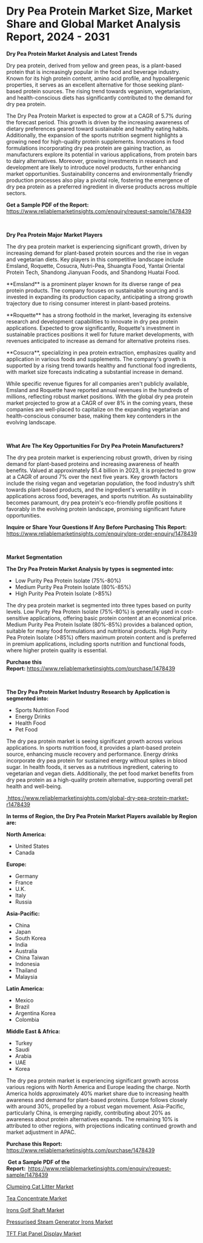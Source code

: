 <p><h1>Dry Pea Protein Market Size, Market Share and Global Market Analysis Report, 2024 - 2031</h1></p><p><strong>Dry Pea Protein Market Analysis and Latest Trends</strong></p>
<p><p>Dry pea protein, derived from yellow and green peas, is a plant-based protein that is increasingly popular in the food and beverage industry. Known for its high protein content, amino acid profile, and hypoallergenic properties, it serves as an excellent alternative for those seeking plant-based protein sources. The rising trend towards veganism, vegetarianism, and health-conscious diets has significantly contributed to the demand for dry pea protein.</p><p>The Dry Pea Protein Market is expected to grow at a CAGR of 5.7% during the forecast period. This growth is driven by the increasing awareness of dietary preferences geared toward sustainable and healthy eating habits. Additionally, the expansion of the sports nutrition segment highlights a growing need for high-quality protein supplements. Innovations in food formulations incorporating dry pea protein are gaining traction, as manufacturers explore its potential in various applications, from protein bars to dairy alternatives. Moreover, growing investments in research and development are likely to introduce novel products, further enhancing market opportunities. Sustainability concerns and environmentally friendly production processes also play a pivotal role, fostering the emergence of dry pea protein as a preferred ingredient in diverse products across multiple sectors.</p></p>
<p><strong>Get a Sample PDF of the Report:&nbsp;</strong> <a href="https://www.reliablemarketinsights.com/enquiry/request-sample/1478439?utm_campaign=2012&utm_medium=2&utm_source=Github&utm_content=ia&utm_term=27122024&utm_id=dry-pea-protein">https://www.reliablemarketinsights.com/enquiry/request-sample/1478439</a></p>
<p>&nbsp;</p>
<p><strong>Dry Pea Protein Major Market Players</strong></p>
<p><p>The dry pea protein market is experiencing significant growth, driven by increasing demand for plant-based protein sources and the rise in vegan and vegetarian diets. Key players in this competitive landscape include Emsland, Roquette, Cosucra, Nutri-Pea, Shuangta Food, Yantai Oriental Protein Tech, Shandong Jianyuan Foods, and Shandong Huatai Food.</p><p>**Emsland** is a prominent player known for its diverse range of pea protein products. The company focuses on sustainable sourcing and is invested in expanding its production capacity, anticipating a strong growth trajectory due to rising consumer interest in plant-based proteins.</p><p>**Roquette** has a strong foothold in the market, leveraging its extensive research and development capabilities to innovate in dry pea protein applications. Expected to grow significantly, Roquette's investment in sustainable practices positions it well for future market developments, with revenues anticipated to increase as demand for alternative proteins rises.</p><p>**Cosucra**, specializing in pea protein extraction, emphasizes quality and application in various foods and supplements. The company's growth is supported by a rising trend towards healthy and functional food ingredients, with market size forecasts indicating a substantial increase in demand.</p><p>While specific revenue figures for all companies aren't publicly available, Emsland and Roquette have reported annual revenues in the hundreds of millions, reflecting robust market positions. With the global dry pea protein market projected to grow at a CAGR of over 8% in the coming years, these companies are well-placed to capitalize on the expanding vegetarian and health-conscious consumer base, making them key contenders in the evolving landscape.</p></p>
<p>&nbsp;</p>
<p><strong>What Are The Key Opportunities For Dry Pea Protein Manufacturers?</strong></p>
<p><p>The dry pea protein market is experiencing robust growth, driven by rising demand for plant-based proteins and increasing awareness of health benefits. Valued at approximately $1.4 billion in 2023, it is projected to grow at a CAGR of around 7% over the next five years. Key growth factors include the rising vegan and vegetarian population, the food industry’s shift towards plant-based products, and the ingredient's versatility in applications across food, beverages, and sports nutrition. As sustainability becomes paramount, dry pea protein's eco-friendly profile positions it favorably in the evolving protein landscape, promising significant future opportunities.</p></p>
<p><strong>Inquire or Share Your Questions If Any Before Purchasing This Report:</strong> <a href="https://www.reliablemarketinsights.com/enquiry/pre-order-enquiry/1478439?utm_campaign=2012&utm_medium=2&utm_source=Github&utm_content=ia&utm_term=27122024&utm_id=dry-pea-protein">https://www.reliablemarketinsights.com/enquiry/pre-order-enquiry/1478439</a></p>
<p>&nbsp;</p>
<p><strong>Market Segmentation</strong></p>
<p><strong>The Dry Pea Protein Market Analysis by types is segmented into:</strong></p>
<p><ul><li>Low Purity Pea Protein Isolate (75%-80%)</li><li>Medium Purity Pea Protein Isolate (80%-85%)</li><li>High Purity Pea Protein Isolate (>85%)</li></ul></p>
<p><p>The dry pea protein market is segmented into three types based on purity levels. Low Purity Pea Protein Isolate (75%-80%) is generally used in cost-sensitive applications, offering basic protein content at an economical price. Medium Purity Pea Protein Isolate (80%-85%) provides a balanced option, suitable for many food formulations and nutritional products. High Purity Pea Protein Isolate (>85%) offers maximum protein content and is preferred in premium applications, including sports nutrition and functional foods, where higher protein quality is essential.</p></p>
<p><strong>Purchase this Report:&nbsp;</strong><a href="https://www.reliablemarketinsights.com/purchase/1478439?utm_campaign=2012&utm_medium=2&utm_source=Github&utm_content=ia&utm_term=27122024&utm_id=dry-pea-protein">https://www.reliablemarketinsights.com/purchase/1478439</a></p>
<p>&nbsp;</p>
<p><strong>The Dry Pea Protein Market Industry Research by Application is segmented into:</strong></p>
<p><ul><li>Sports Nutrition Food</li><li>Energy Drinks</li><li>Health Food</li><li>Pet Food</li></ul></p>
<p><p>The dry pea protein market is seeing significant growth across various applications. In sports nutrition food, it provides a plant-based protein source, enhancing muscle recovery and performance. Energy drinks incorporate dry pea protein for sustained energy without spikes in blood sugar. In health foods, it serves as a nutritious ingredient, catering to vegetarian and vegan diets. Additionally, the pet food market benefits from dry pea protein as a high-quality protein alternative, supporting overall pet health and well-being.</p></p>
<p><a href="https://www.reliablemarketinsights.com/global-dry-pea-protein-market-r1478439?utm_campaign=2012&utm_medium=2&utm_source=Github&utm_content=ia&utm_term=27122024&utm_id=dry-pea-protein">&nbsp;https://www.reliablemarketinsights.com/global-dry-pea-protein-market-r1478439</a></p>
<p><strong>In terms of Region, the Dry Pea Protein Market Players available by Region are:</strong></p>
<p>
    <p> <strong> North America: </strong>
        <ul>
            <li>United States</li>
            <li>Canada</li>
        </ul>
        </p> 
    <p> <strong> Europe: </strong>
        <ul>
            <li>Germany</li>
            <li>France</li>
            <li>U.K.</li>
            <li>Italy</li>
            <li>Russia</li>
        </ul>
        </p> 
    <p> <strong> Asia-Pacific: </strong>
        <ul>
            <li>China</li>
            <li>Japan</li>
            <li>South Korea</li>
            <li>India</li>
            <li>Australia</li>
            <li>China Taiwan</li>
            <li>Indonesia</li>
            <li>Thailand</li>
            <li>Malaysia</li>
        </ul>
        </p> 
    <p> <strong> Latin America: </strong>
        <ul>
            <li>Mexico</li>
            <li>Brazil</li>
            <li>Argentina Korea</li>
            <li>Colombia</li>
        </ul>
        </p> 
    <p> <strong> Middle East & Africa: </strong>
        <ul>
            <li>Turkey</li>
            <li>Saudi</li>
            <li>Arabia</li>
            <li>UAE</li>
            <li>Korea</li>
        </ul>
    </p>
    </p>
<p><p>The dry pea protein market is experiencing significant growth across various regions with North America and Europe leading the charge. North America holds approximately 40% market share due to increasing health awareness and demand for plant-based proteins. Europe follows closely with around 30%, propelled by a robust vegan movement. Asia-Pacific, particularly China, is emerging rapidly, contributing about 20% as awareness about protein alternatives expands. The remaining 10% is attributed to other regions, with projections indicating continued growth and market adjustment in APAC.</p></p>
<p><strong>Purchase this Report: </strong><a href="https://www.reliablemarketinsights.com/purchase/1478439?utm_campaign=2012&utm_medium=2&utm_source=Github&utm_content=ia&utm_term=27122024&utm_id=dry-pea-protein">https://www.reliablemarketinsights.com/purchase/1478439</a></p>
<p>&nbsp;<strong>Get a Sample PDF of the Report:&nbsp;&nbsp;</strong><a href="https://www.reliablemarketinsights.com/enquiry/request-sample/1478439?utm_campaign=2012&utm_medium=2&utm_source=Github&utm_content=ia&utm_term=27122024&utm_id=dry-pea-protein">https://www.reliablemarketinsights.com/enquiry/request-sample/1478439</a></p>
<p><strong></strong></p>
<p><p><a href="https://www.linkedin.com/pulse/data-global-clumping-cat-litter-markets-share-size-growth-ihlje?utm_campaign=2012&utm_medium=2&utm_source=Github&utm_content=ia&utm_term=27122024&utm_id=dry-pea-protein">Clumping Cat Litter Market</a></p><p><a href="https://www.linkedin.com/pulse/tea-concentrate-market-dynamics-projections-2024-2031-sxane?utm_campaign=2012&utm_medium=2&utm_source=Github&utm_content=ia&utm_term=27122024&utm_id=dry-pea-protein">Tea Concentrate Market</a></p><p><a href="https://www.linkedin.com/pulse/late-mark-research-ceirf?utm_campaign=2012&utm_medium=2&utm_source=Github&utm_content=ia&utm_term=27122024&utm_id=dry-pea-protein">Irons Golf Shaft Market</a></p><p><a href="https://www.linkedin.com/pulse/p-factrackr-ho6he?utm_campaign=2012&utm_medium=2&utm_source=Github&utm_content=ia&utm_term=27122024&utm_id=dry-pea-protein">Pressurised Steam Generator Irons Market</a></p><p><a href="https://www.linkedin.com/pulse/rev-athenaur-okk4f?utm_campaign=2012&utm_medium=2&utm_source=Github&utm_content=ia&utm_term=27122024&utm_id=dry-pea-protein">TFT Flat Panel Display Market</a></p></p>